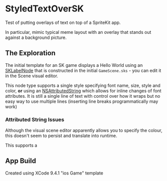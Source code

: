 # StyledTextOverSK

Test of putting overlays of text on top of a SpriteKit app.

In particular, mimic typical meme layout with an overlay that stands out against a background picture.

## The Exploration
The initial template for an SK game displays a Hello World using an [SKLabelNode] that is constructed in the initial `GameScene.sks` - you can edit it in the Scene visual editor.

This node type supports a single style specifying font name, size, style and color, **or** using an [NSAttributedString] which allows for inline changes of font attributes. It is still a single line of text with control over how it wraps but no easy way to use multiple lines (inserting line breaks programmatically may work)

### Attributed String Issues
Although the visual scene editor apparently allows you to specify the colour, this doesn't seem to persist and translate into runtime.

This supports a 

## App Build
Created using XCode 9.4.1 "ios Game" template

[SKLabelNode]: https://developer.apple.com/documentation/spritekit/sklabelnode
[NSAttributedString]: https://developer.apple.com/documentation/foundation/nsattributedstring